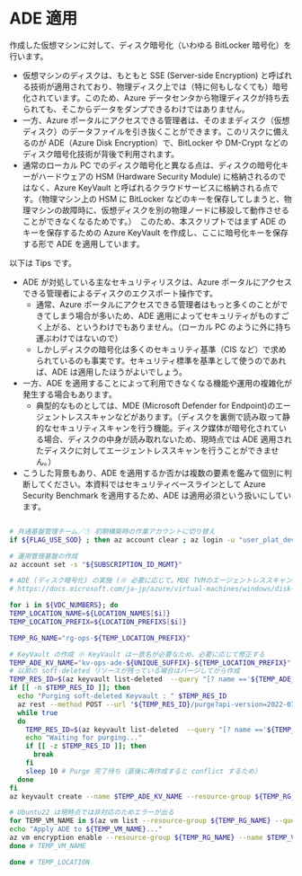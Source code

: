 # ADE 適用

作成した仮想マシンに対して、ディスク暗号化（いわゆる BitLocker 暗号化）を行います。

- 仮想マシンのディスクは、もともと SSE (Server-side Encryption) と呼ばれる技術が適用されており、物理ディスク上では（特に何もしなくても）暗号化されています。このため、Azure データセンタから物理ディスクが持ち去られても、そこからデータをダンプできるわけではありません。
- 一方、Azure ポータルにアクセスできる管理者は、そのままディスク（仮想ディスク）のデータファイルを引き抜くことができます。このリスクに備えるのが ADE（Azure Disk Encryption）で、BitLocker や DM-Crypt などのディスク暗号化技術が背後で利用されます。
- 通常のローカル PC でのディスク暗号化と異なる点は、ディスクの暗号化キーがハードウェアの HSM (Hardware Security Module) に格納されるのではなく、Azure KeyVault と呼ばれるクラウドサービスに格納される点です。（物理マシン上の HSM に BitLocker などのキーを保存してしまうと、物理マシンの故障時に、仮想ディスクを別の物理ノードに移設して動作させることができなくなるためです。）　このため、本スクリプトではまず ADE のキーを保存するための Azure KeyVault を作成し、ここに暗号化キーを保存する形で ADE を適用しています。

以下は Tips です。

- ADE が対処している主なセキュリティリスクは、Azure ポータルにアクセスできる管理者によるディスクのエクスポート操作です。
  - 通常、Azure ポータルにアクセスできる管理者はもっと多くのことができてしまう場合が多いため、ADE 適用によってセキュリティがものすごく上がる、というわけでもありません。（ローカル PC のように外に持ち運ぶわけではないので）
  - しかしディスクの暗号化は多くのセキュリティ基準（CIS など）で求められているのも事実です。セキュリティ標準を基準として使うのであれば、ADE は適用したほうがよいでしょう。
- 一方、ADE を適用することによって利用できなくなる機能や運用の複雑化が発生する場合もあります。
  - 典型的なものとしては、MDE (Microsoft Defender for Endpoint)のエージェントレススキャンなどがあります。（ディスクを裏側で読み取って静的なセキュリティスキャンを行う機能。ディスク媒体が暗号化されている場合、ディスクの中身が読み取れないため、現時点では ADE 適用されたディスクに対してエージェントレススキャンを行うことができません。）
- こうした背景もあり、ADE を適用するか否かは複数の要素を鑑みて個別に判断してください。本資料ではセキュリティベースラインとして Azure Security Benchmark を適用するため、ADE は適用必須という扱いにしています。

```bash

# 共通基盤管理チーム／① 初期構築時の作業アカウントに切り替え
if ${FLAG_USE_SOD} ; then az account clear ; az login -u "user_plat_dev@${PRIMARY_DOMAIN_NAME}" -p "${ADMIN_PASSWORD}" ; fi

# 運用管理基盤の作成
az account set -s "${SUBSCRIPTION_ID_MGMT}"

# ADE (ディスク暗号化) の実施 (※ 必要に応じて。MDE TVMのエージェントレススキャンは ADE 非対応)
# https://docs.microsoft.com/ja-jp/azure/virtual-machines/windows/disk-encryption-windows

for i in ${VDC_NUMBERS}; do
TEMP_LOCATION_NAME=${LOCATION_NAMES[$i]}
TEMP_LOCATION_PREFIX=${LOCATION_PREFIXS[$i]}

TEMP_RG_NAME="rg-ops-${TEMP_LOCATION_PREFIX}"

# KeyVault の作成 ※ KeyVault は一意名が必要なため、必要に応じて修正する
TEMP_ADE_KV_NAME="kv-ops-ade-${UNIQUE_SUFFIX}-${TEMP_LOCATION_PREFIX}"
# 以前の soft-deleted リソースが残っている場合はパージしてから作成
TEMP_RES_ID=$(az keyvault list-deleted  --query "[? name =='${TEMP_ADE_KV_NAME}'].id" -o tsv)
if [[ -n $TEMP_RES_ID ]]; then
  echo "Purging soft-deleted Keyvault : " $TEMP_RES_ID
  az rest --method POST --url "${TEMP_RES_ID}/purge?api-version=2022-07-01"
  while true
  do
    TEMP_RES_ID=$(az keyvault list-deleted  --query "[? name =='${TEMP_ADE_KV_NAME}'].id" -o tsv)
    echo "Waiting for purging..."
    if [[ -z $TEMP_RES_ID ]]; then
      break
    fi
    sleep 10 # Purge 完了待ち（直後に再作成すると conflict するため）
  done
fi
az keyvault create --name $TEMP_ADE_KV_NAME --resource-group ${TEMP_RG_NAME} --location ${TEMP_LOCATION_NAME} --enabled-for-disk-encryption --bypass AzureServices --default-action Deny

# Ubuntu22 は現時点では非対応のためエラーが出る
for TEMP_VM_NAME in $(az vm list --resource-group ${TEMP_RG_NAME} --query [].name -o tsv); do
echo "Apply ADE to ${TEMP_VM_NAME}..."
az vm encryption enable --resource-group ${TEMP_RG_NAME} --name $TEMP_VM_NAME --disk-encryption-keyvault $TEMP_ADE_KV_NAME
done # TEMP_VM_NAME

done # TEMP_LOCATION

```
